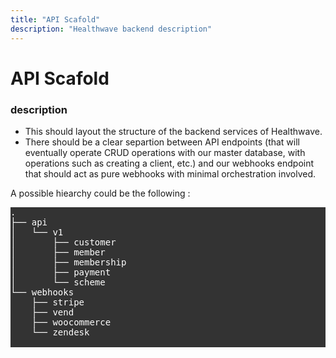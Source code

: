```yaml
---
title: "API Scafold"
description: "Healthwave backend description"
---
```


# API Scafold

### description

- This should layout the structure of the backend services of Healthwave.
- There should be a clear separtion between API endpoints (that will eventually operate CRUD operations with our master database, with operations such as creating a client, etc.) and our webhooks endpoint that should act as pure webhooks with minimal orchestration involved.

A possible hiearchy could be the following :

<pre style="color:white; background-color: #333;">
.
├── api
│   └── v1
│       ├── customer
│       ├── member
│       ├── membership
│       ├── payment
│       └── scheme
└── webhooks
    ├── stripe
    ├── vend
    ├── woocommerce
    └── zendesk

</pre>

